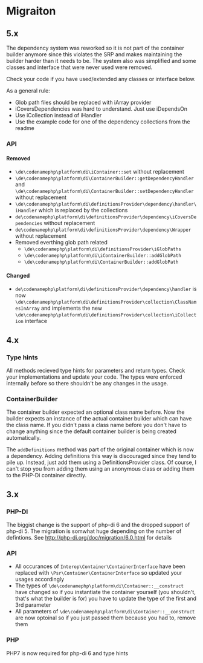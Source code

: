 # Migraiton

## 5.x

The dependency system was reworked so it is not part of the container builder anymore since this violates the SRP and makes
maintaining the builder harder than it needs to be. The system also was simplified and some classes and interface that were never
used were removed.

Check your code if you have used/extended any classes or interface below.

As a general rule:
- Glob path files should be replaced with iArray provider
- iCoversDependencies was hard to understand. Just use iDependsOn
- Use iCollection instead of iHandler
- Use the example code for one of the dependency collections from the readme

### API
#### Removed
- `\de\codenamephp\platform\di\iContainer::set` without replacement
- `\de\codenamephp\platform\di\ContainerBuilder::getDependencyHandler` and `\de\codenamephp\platform\di\ContainerBuilder::setDependencyHandler` without replacement
- `\de\codenamephp\platform\di\definitionsProvider\dependency\handler\iHandler` which is replaced by the collections
- `de\codenamephp\platform\di\definitionsProvider\dependency\iCoversDependencies` without replacement
- `de\codenamephp\platform\di\definitionsProvider\dependency\Wrapper` without replacement
- Removed everthing glob path related
  - `\de\codenamephp\platform\di\definitionsProvider\iGlobPaths`
  - `\de\codenamephp\platform\di\iContainerBuilder::addGlobPath`
  - `\de\codenamephp\platform\di\ContainerBuilder::addGlobPath`
#### Changed
- `de\codenamephp\platform\di\definitionsProvider\dependency\handler` is now `\de\codenamephp\platform\di\definitionsProvider\collection\ClassNamesInArray` and 
    implements the new `\de\codenamephp\platform\di\definitionsProvider\collection\iCollection` interface
    
## 4.x

### Type hints

All methods recieved type hints for parameters and return types. Check your implementations and update your code. The types
were enforced internally before so there shouldn't be any changes in the usage.

### ContainerBuilder

The container builder expected an optional class name before. Now the builder expects an instance of the actual container builder
which can have the class name. If you didn't pass a class name before you don't have to change anything since the default container builder
is being created automatically.

The `addDefinitions` method was part of the original container which is now a dependency. Adding definitions this way is discouraged
since they tend to pile up. Instead, just add them using a DefinitionsProvider class. 
Of course, I can't stop you from adding them using an anonymous class or adding them to the PHP-Di container directly.

## 3.x

### PHP-DI

The biggist change is the support of php-di 6 and the dropped support of php-di 5. The migration is somwhat huge
depending on the number of defintions. See http://php-di.org/doc/migration/6.0.html for details

### API

- All occurances of `Interop\Container\ContainerInterface` have been replaced with `\Psr\Container\ContainerInterface` so updated your usages accordingly
- The types of `\de\codenamephp\platform\di\Container::__construct` have changed so if you instantiate the container yourself (you shouldn't, that's what the 
  builder is for) you have to update the type of the first and 3rd parameter
- All parameters of `\de\codenamephp\platform\di\Container::__construct` are now optoinal so if you just passed them because you had to, remove them

### PHP

PHP7 is now required for php-di 6 and type hints